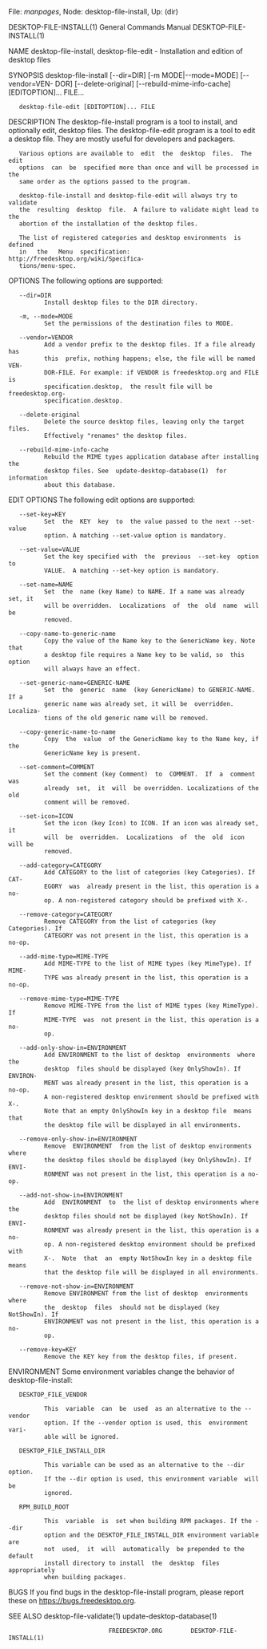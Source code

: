 File: *manpages*,  Node: desktop-file-install,  Up: (dir)

DESKTOP-FILE-INSTALL(1)     General Commands Manual    DESKTOP-FILE-INSTALL(1)



NAME
       desktop-file-install,  desktop-file-edit  - Installation and edition of
       desktop files

SYNOPSIS
       desktop-file-install [--dir=DIR] [-m  MODE|--mode=MODE]  [--vendor=VEN-
       DOR]  [--delete-original]  [--rebuild-mime-info-cache]  [EDITOPTION]...
       FILE...

       desktop-file-edit [EDITOPTION]... FILE

DESCRIPTION
       The desktop-file-install program is a tool to install,  and  optionally
       edit,  desktop files. The desktop-file-edit program is a tool to edit a
       desktop file. They are mostly useful for developers and packagers.

       Various options are available to  edit  the  desktop  files.  The  edit
       options  can  be  specified more than once and will be processed in the
       same order as the options passed to the program.

       desktop-file-install and desktop-file-edit will always try to  validate
       the  resulting  desktop  file.  A failure to validate might lead to the
       abortion of the installation of the desktop files.

       The list of registered categories and desktop environments  is  defined
       in   the   Menu  specification:  http://freedesktop.org/wiki/Specifica-
       tions/menu-spec.

OPTIONS
       The following options are supported:

       --dir=DIR
              Install desktop files to the DIR directory.

       -m, --mode=MODE
              Set the permissions of the destination files to MODE.

       --vendor=VENDOR
              Add a vendor prefix to the desktop files. If a file already  has
              this  prefix, nothing happens; else, the file will be named VEN-
              DOR-FILE. For example: if VENDOR is freedesktop.org and FILE  is
              specification.desktop,  the result file will be freedesktop.org-
              specification.desktop.

       --delete-original
              Delete the source desktop files, leaving only the target  files.
              Effectively "renames" the desktop files.

       --rebuild-mime-info-cache
              Rebuild the MIME types application database after installing the
              desktop files. See  update-desktop-database(1)  for  information
              about this database.

EDIT OPTIONS
       The following edit options are supported:

       --set-key=KEY
              Set  the  KEY  key  to  the value passed to the next --set-value
              option. A matching --set-value option is mandatory.

       --set-value=VALUE
              Set the key specified with  the  previous  --set-key  option  to
              VALUE.  A matching --set-key option is mandatory.

       --set-name=NAME
              Set  the  name (key Name) to NAME. If a name was already set, it
              will be overridden.  Localizations  of  the  old  name  will  be
              removed.

       --copy-name-to-generic-name
              Copy the value of the Name key to the GenericName key. Note that
              a desktop file requires a Name key to be valid, so  this  option
              will always have an effect.

       --set-generic-name=GENERIC-NAME
              Set  the  generic  name  (key GenericName) to GENERIC-NAME. If a
              generic name was already set, it will be  overridden.  Localiza-
              tions of the old generic name will be removed.

       --copy-generic-name-to-name
              Copy  the  value  of the GenericName key to the Name key, if the
              GenericName key is present.

       --set-comment=COMMENT
              Set the comment (key Comment)  to  COMMENT.  If  a  comment  was
              already  set,  it  will  be overridden. Localizations of the old
              comment will be removed.

       --set-icon=ICON
              Set the icon (key Icon) to ICON. If an icon was already set,  it
              will  be  overridden.  Localizations  of  the  old  icon will be
              removed.

       --add-category=CATEGORY
              Add CATEGORY to the list of categories (key Categories). If CAT-
              EGORY  was  already present in the list, this operation is a no-
              op. A non-registered category should be prefixed with X-.

       --remove-category=CATEGORY
              Remove CATEGORY from the list of categories (key Categories). If
              CATEGORY was not present in the list, this operation is a no-op.

       --add-mime-type=MIME-TYPE
              Add MIME-TYPE to the list of MIME types (key MimeType). If MIME-
              TYPE was already present in the list, this operation is a no-op.

       --remove-mime-type=MIME-TYPE
              Remove MIME-TYPE from the list of MIME types (key MimeType).  If
              MIME-TYPE  was  not present in the list, this operation is a no-
              op.

       --add-only-show-in=ENVIRONMENT
              Add ENVIRONMENT to the list of desktop  environments  where  the
              desktop  files should be displayed (key OnlyShowIn). If ENVIRON-
              MENT was already present in the list, this operation is a no-op.
              A non-registered desktop environment should be prefixed with X-.
              Note that an empty OnlyShowIn key in a desktop file  means  that
              the desktop file will be displayed in all environments.

       --remove-only-show-in=ENVIRONMENT
              Remove  ENVIRONMENT  from the list of desktop environments where
              the desktop files should be displayed (key OnlyShowIn). If ENVI-
              RONMENT was not present in the list, this operation is a no-op.

       --add-not-show-in=ENVIRONMENT
              Add  ENVIRONMENT  to  the list of desktop environments where the
              desktop files should not be displayed (key NotShowIn). If  ENVI-
              RONMENT was already present in the list, this operation is a no-
              op. A non-registered desktop environment should be prefixed with
              X-.  Note  that  an  empty NotShowIn key in a desktop file means
              that the desktop file will be displayed in all environments.

       --remove-not-show-in=ENVIRONMENT
              Remove ENVIRONMENT from the list of desktop  environments  where
              the  desktop  files  should not be displayed (key NotShowIn). If
              ENVIRONMENT was not present in the list, this operation is a no-
              op.

       --remove-key=KEY
              Remove the KEY key from the desktop files, if present.

ENVIRONMENT
       Some environment variables change the behavior of desktop-file-install:

       DESKTOP_FILE_VENDOR

              This  variable  can  be  used  as an alternative to the --vendor
              option. If the --vendor option is used, this  environment  vari-
              able will be ignored.

       DESKTOP_FILE_INSTALL_DIR

              This variable can be used as an alternative to the --dir option.
              If the --dir option is used, this environment variable  will  be
              ignored.

       RPM_BUILD_ROOT

              This  variable  is  set when building RPM packages. If the --dir
              option and the DESKTOP_FILE_INSTALL_DIR environment variable are
              not  used,  it  will  automatically  be prepended to the default
              install directory to install  the  desktop  files  appropriately
              when building packages.

BUGS
       If  you  find  bugs  in the desktop-file-install program, please report
       these on https://bugs.freedesktop.org.

SEE ALSO
       desktop-file-validate(1) update-desktop-database(1)



                                FREEDESKTOP.ORG        DESKTOP-FILE-INSTALL(1)
